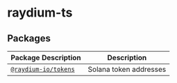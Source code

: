 # raydium-ts

## Packages

| Package Description                      | Description            |
| ---------------------------------------- | ---------------------- |
| [`@raydium-io/tokens`](/packages/tokens) | Solana token addresses |
